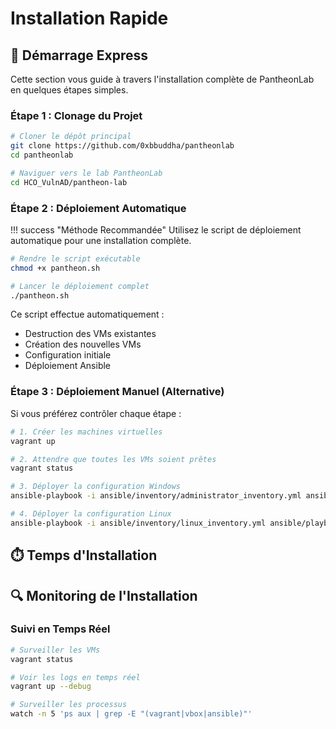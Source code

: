 # Installation Rapide

## 🚀 Démarrage Express

Cette section vous guide à travers l'installation complète de PantheonLab en quelques étapes simples.

### Étape 1 : Clonage du Projet

```bash
# Cloner le dépôt principal
git clone https://github.com/0xbbuddha/pantheonlab
cd pantheonlab

# Naviguer vers le lab PantheonLab
cd HCO_VulnAD/pantheon-lab
```


### Étape 2 : Déploiement Automatique

!!! success "Méthode Recommandée"
    Utilisez le script de déploiement automatique pour une installation complète.

```bash
# Rendre le script exécutable
chmod +x pantheon.sh

# Lancer le déploiement complet
./pantheon.sh
```

Ce script effectue automatiquement :
- Destruction des VMs existantes
- Création des nouvelles VMs
- Configuration initiale
- Déploiement Ansible

### Étape 3 : Déploiement Manuel (Alternative)

Si vous préférez contrôler chaque étape :

```bash
# 1. Créer les machines virtuelles
vagrant up

# 2. Attendre que toutes les VMs soient prêtes
vagrant status

# 3. Déployer la configuration Windows
ansible-playbook -i ansible/inventory/administrator_inventory.yml ansible/playbooks/windows_main.yml

# 4. Déployer la configuration Linux
ansible-playbook -i ansible/inventory/linux_inventory.yml ansible/playbooks/linux_main.yml
```

## ⏱️ Temps d'Installation

## 🔍 Monitoring de l'Installation

### Suivi en Temps Réel

```bash
# Surveiller les VMs
vagrant status

# Voir les logs en temps réel
vagrant up --debug

# Surveiller les processus
watch -n 5 'ps aux | grep -E "(vagrant|vbox|ansible)"'
```


